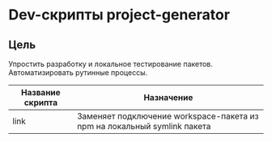 # Dev-скрипты project-generator

## Цель

Упростить разработку и локальное тестирование пакетов. <br/>
Автоматизировать рутинные процессы. <br/>

| Название скрипта  | Назначение |
| -------------     | ------------- |
| link              | Заменяет подключение workspace-пакета из npm на локальный symlink пакета  |
